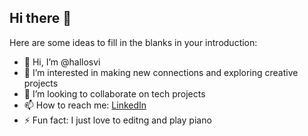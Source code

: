 ## Hi there 👋
Here are some ideas to fill in the blanks in your introduction:

- 👋 Hi, I’m @hallosvi  
- 👀 I’m interested in making new connections and exploring creative projects     
- 💞️ I’m looking to collaborate on tech projects
- 📫 How to reach me: [LinkedIn](https://www.linkedin.com/in/yashvi-shah-888862271)
- ⚡ Fun fact: I just love to editng and play piano



<!--
**hallosvi/hallosvi** is a ✨ _special_ ✨ repository because its `README.md` (this file) appears on your GitHub profile.
-->


